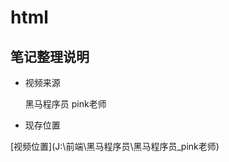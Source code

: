 # html

## 笔记整理说明

- 视频来源

  黑马程序员 pink老师

- 现存位置
 
 [视频位置](J:\前端\黑马程序员\黑马程序员_pink老师\)
 
 
 
 
 
 
 
 
